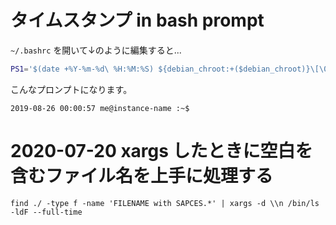 # タイムスタンプ in bash prompt

```~/.bashrc``` を開いて↓のように編集すると...

```bash
PS1='$(date +%Y-%m-%d\ %H:%M:%S) ${debian_chroot:+($debian_chroot)}\[\033[01;32m\]\u@\h\[\033[00m\]:\[\033[01;34m\]\w\[\033[00m\]\$ '
```

こんなプロンプトになります。

```
2019-08-26 00:00:57 me@instance-name :~$
```

# 2020-07-20 xargs したときに空白を含むファイル名を上手に処理する

```
find ./ -type f -name 'FILENAME with SAPCES.*' | xargs -d \\n /bin/ls -ldF --full-time
```


